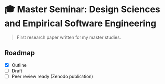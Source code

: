# 🎓 Master Seminar: Design Sciences and Empirical Software Engineering

> First research paper written for my master studies.

## Roadmap

- [x] Outline
- [ ] Draft
- [ ] Peer review ready (Zenodo publication)